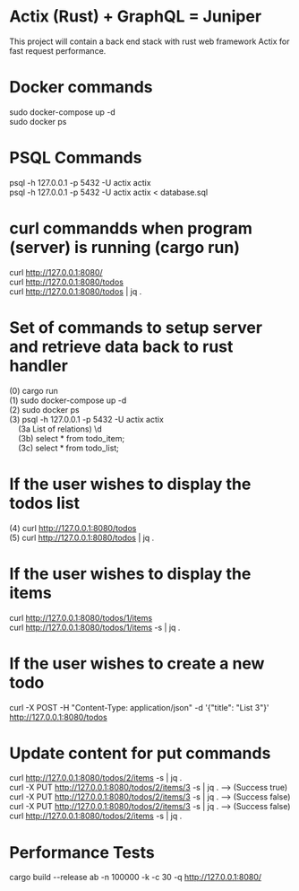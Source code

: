 # Actix (Rust) + GraphQL = Juniper

This project will contain a back end stack with rust web framework Actix for fast request performance. 

# Docker commands
sudo docker-compose up -d </br>
sudo docker ps </br>

# PSQL Commands
psql -h 127.0.0.1 -p 5432 -U actix actix </br>
psql -h 127.0.0.1 -p 5432 -U actix actix < database.sql </br>

# curl commandds when program (server) is running (cargo run)
curl http://127.0.0.1:8080/ </br>
curl http://127.0.0.1:8080/todos </br>
curl http://127.0.0.1:8080/todos | jq . </br>


# Set of commands to setup server and retrieve data back to rust handler
(0) cargo run </br>
(1) sudo docker-compose up -d </br> 
(2) sudo docker ps </br>
(3) psql -h 127.0.0.1 -p 5432 -U actix actix </br>
    &nbsp;&nbsp;&nbsp; (3a List of relations)  \d  </br>
    &nbsp;&nbsp;&nbsp; (3b) select * from todo_item; </br>
    &nbsp;&nbsp;&nbsp; (3c) select * from todo_list; </br>

# If the user wishes to display the todos list
(4) curl http://127.0.0.1:8080/todos </br>
(5) curl http://127.0.0.1:8080/todos | jq . </br>


# If the user wishes to display the items 
curl http://127.0.0.1:8080/todos/1/items </br>
curl http://127.0.0.1:8080/todos/1/items -s | jq . </br>


# If the user wishes to create a new todo
curl -X POST -H "Content-Type: application/json" -d '{"title": "List 3"}' http://127.0.0.1:8080/todos </br>


# Update content for put commands
curl http://127.0.0.1:8080/todos/2/items -s | jq . </br>
curl -X PUT http://127.0.0.1:8080/todos/2/items/3 -s | jq . --> (Success true) </br>
curl -X PUT http://127.0.0.1:8080/todos/2/items/3 -s | jq . --> (Success false) </br>
curl -X PUT http://127.0.0.1:8080/todos/2/items/3 -s | jq . --> (Success false) </br>
curl http://127.0.0.1:8080/todos/2/items -s | jq . 


# Performance Tests
cargo build --release
ab -n 100000 -k -c 30 -q http://127.0.0.1:8080/